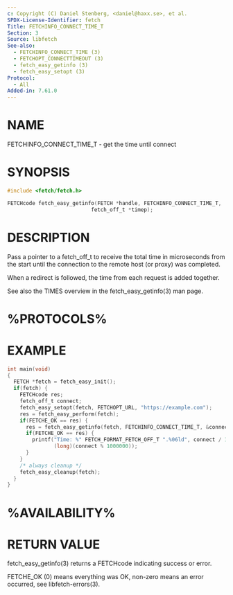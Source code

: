 ```yaml
---
c: Copyright (C) Daniel Stenberg, <daniel@haxx.se>, et al.
SPDX-License-Identifier: fetch
Title: FETCHINFO_CONNECT_TIME_T
Section: 3
Source: libfetch
See-also:
  - FETCHINFO_CONNECT_TIME (3)
  - FETCHOPT_CONNECTTIMEOUT (3)
  - fetch_easy_getinfo (3)
  - fetch_easy_setopt (3)
Protocol:
  - All
Added-in: 7.61.0
---
```


# NAME

FETCHINFO_CONNECT_TIME_T - get the time until connect

# SYNOPSIS

~~~c
#include <fetch/fetch.h>

FETCHcode fetch_easy_getinfo(FETCH *handle, FETCHINFO_CONNECT_TIME_T,
                           fetch_off_t *timep);
~~~

# DESCRIPTION

Pass a pointer to a fetch_off_t to receive the total time in microseconds from
the start until the connection to the remote host (or proxy) was completed.

When a redirect is followed, the time from each request is added together.

See also the TIMES overview in the fetch_easy_getinfo(3) man page.

# %PROTOCOLS%

# EXAMPLE

~~~c
int main(void)
{
  FETCH *fetch = fetch_easy_init();
  if(fetch) {
    FETCHcode res;
    fetch_off_t connect;
    fetch_easy_setopt(fetch, FETCHOPT_URL, "https://example.com");
    res = fetch_easy_perform(fetch);
    if(FETCHE_OK == res) {
      res = fetch_easy_getinfo(fetch, FETCHINFO_CONNECT_TIME_T, &connect);
      if(FETCHE_OK == res) {
        printf("Time: %" FETCH_FORMAT_FETCH_OFF_T ".%06ld", connect / 1000000,
               (long)(connect % 1000000));
      }
    }
    /* always cleanup */
    fetch_easy_cleanup(fetch);
  }
}
~~~

# %AVAILABILITY%

# RETURN VALUE

fetch_easy_getinfo(3) returns a FETCHcode indicating success or error.

FETCHE_OK (0) means everything was OK, non-zero means an error occurred, see
libfetch-errors(3).
